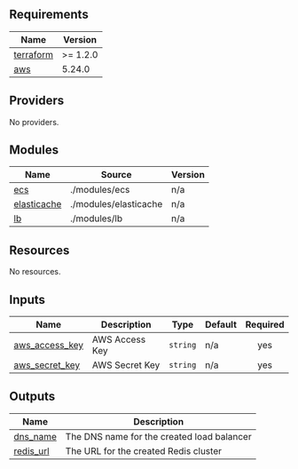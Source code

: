 <!-- BEGIN_TF_DOCS -->
## Requirements

| Name | Version |
|------|---------|
| <a name="requirement_terraform"></a> [terraform](#requirement\_terraform) | >= 1.2.0 |
| <a name="requirement_aws"></a> [aws](#requirement\_aws) | 5.24.0 |

## Providers

No providers.

## Modules

| Name | Source | Version |
|------|--------|---------|
| <a name="module_ecs"></a> [ecs](#module\_ecs) | ./modules/ecs | n/a |
| <a name="module_elasticache"></a> [elasticache](#module\_elasticache) | ./modules/elasticache | n/a |
| <a name="module_lb"></a> [lb](#module\_lb) | ./modules/lb | n/a |

## Resources

No resources.

## Inputs

| Name | Description | Type | Default | Required |
|------|-------------|------|---------|:--------:|
| <a name="input_aws_access_key"></a> [aws\_access\_key](#input\_aws\_access\_key) | AWS Access Key | `string` | n/a | yes |
| <a name="input_aws_secret_key"></a> [aws\_secret\_key](#input\_aws\_secret\_key) | AWS Secret Key | `string` | n/a | yes |

## Outputs

| Name | Description |
|------|-------------|
| <a name="output_dns_name"></a> [dns\_name](#output\_dns\_name) | The DNS name for the created load balancer |
| <a name="output_redis_url"></a> [redis\_url](#output\_redis\_url) | The URL for the created Redis cluster |
<!-- END_TF_DOCS -->